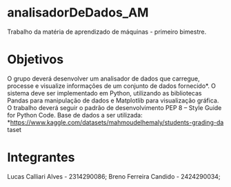# analisadorDeDados_AM
Trabalho da matéria de aprendizado de máquinas - primeiro bimestre.
# Objetivos
O grupo deverá desenvolver um analisador de dados que carregue,
processe e visualize informações de um conjunto de dados fornecido*.
O sistema deve ser implementado em Python, utilizando as bibliotecas
Pandas para manipulação de dados e Matplotlib para visualização gráfica.
O trabalho deverá seguir o padrão de desenvolvimento PEP 8 – Style Guide
for Python Code.
Base de dados a ser utilizada: *https://www.kaggle.com/datasets/mahmoudelhemaly/students-grading-da
taset
# Integrantes
Lucas Calliari Alves - 2314290086;
Breno Ferreira Candido - 2424290034;